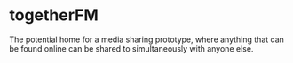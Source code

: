 togetherFM
==========

The potential home for a media sharing prototype, where anything that can be found online can be shared to simultaneously with anyone else.
